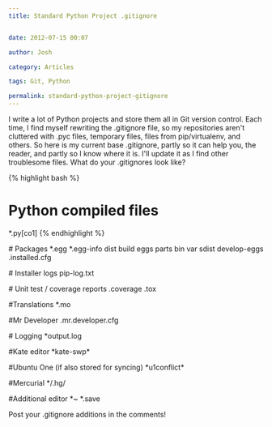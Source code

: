 ```yaml
---
title: Standard Python Project .gitignore


date: 2012-07-15 00:07

author: Josh

category: Articles

tags: Git, Python

permalink: standard-python-project-gitignore
---
```


I write a lot of Python projects and store them all in Git version
control. Each time, I find myself rewriting the .gitignore file, so my
repositories aren't cluttered with .pyc files, temporary files, files
from pip/virtualenv, and others. So here is my current base .gitignore,
partly so it can help you, the reader, and partly so I know where it is.
I'll update it as I find other troublesome files. What do your
.gitignores look like?

{% highlight bash %}
# Python compiled files
\*.py[co1]
{% endhighlight %}

\# Packages \*.egg \*.egg-info dist build eggs parts bin var sdist
develop-eggs .installed.cfg

\# Installer logs pip-log.txt

\# Unit test / coverage reports .coverage .tox

\#Translations \*.mo

\#Mr Developer .mr.developer.cfg

\# Logging \*output.log

\#Kate editor \*kate-swp\*

\#Ubuntu One (if also stored for syncing) \*u1conflict\*

\#Mercurial \*/.hg/

\#Additional editor \*\~ \*.save

Post your .gitignore additions in the comments!
